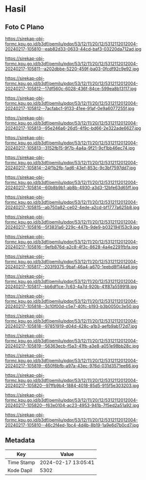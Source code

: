 # Hasil

## Foto C Plano

https://sirekap-obj-formc.kpu.go.id/b3df/pemilu/pdpr/53/12/11/20/12/5312112012004-20240217-105810--eab82d33-0633-44cd-baf3-03220da712ad.jpg

https://sirekap-obj-formc.kpu.go.id/b3df/pemilu/pdpr/53/12/11/20/12/5312112012004-20240217-105811--a202dbbe-5220-459f-ba03-0fcdf92c9e92.jpg

https://sirekap-obj-formc.kpu.go.id/b3df/pemilu/pdpr/53/12/11/20/12/5312112012004-20240217-105812--17df560c-6028-436f-84ce-599ea8b13117.jpg

https://sirekap-obj-formc.kpu.go.id/b3df/pemilu/pdpr/53/12/11/20/12/5312112012004-20240217-105812--7acfabc1-9133-41ee-91af-0e9a6077255f.jpg

https://sirekap-obj-formc.kpu.go.id/b3df/pemilu/pdpr/53/12/11/20/12/5312112012004-20240217-105813--95e246a6-26d5-4f9c-bd66-2e322ade6627.jpg

https://sirekap-obj-formc.kpu.go.id/b3df/pemilu/pdpr/53/12/11/20/12/5312112012004-20240217-105813--3152fb15-9f7b-4a4a-9f21-9cf1bb46ec74.jpg

https://sirekap-obj-formc.kpu.go.id/b3df/pemilu/pdpr/53/12/11/20/12/5312112012004-20240217-105814--24f1b2fb-1ad6-43ef-853c-9c3bf7597dd7.jpg

https://sirekap-obj-formc.kpu.go.id/b3df/pemilu/pdpr/53/12/11/20/12/5312112012004-20240217-105814--60b8b9b1-ab8b-4930-a3d3-12bfe63d65ff.jpg

https://sirekap-obj-formc.kpu.go.id/b3df/pemilu/pdpr/53/12/11/20/12/5312112012004-20240217-105815--ab750a82-ce02-4ede-a2cd-bf1777a625b8.jpg

https://sirekap-obj-formc.kpu.go.id/b3df/pemilu/pdpr/53/12/11/20/12/5312112012004-20240217-105816--5f3831a6-229c-447b-9de9-b032194153c9.jpg

https://sirekap-obj-formc.kpu.go.id/b3df/pemilu/pdpr/53/12/11/20/12/5312112012004-20240217-105816--9efb876d-a2c8-4f3c-8628-4a4e2291fbfa.jpg

https://sirekap-obj-formc.kpu.go.id/b3df/pemilu/pdpr/53/12/11/20/12/5312112012004-20240217-105817--203f9375-9baf-46a4-a670-1eebd8f144a6.jpg

https://sirekap-obj-formc.kpu.go.id/b3df/pemilu/pdpr/53/12/11/20/12/5312112012004-20240217-105817--bb6df1ce-7c63-4a7d-920b-41f87a559918.jpg

https://sirekap-obj-formc.kpu.go.id/b3df/pemilu/pdpr/53/12/11/20/12/5312112012004-20240217-105818--3c10f00d-c5e7-40fc-b193-b3b0050c3e50.jpg

https://sirekap-obj-formc.kpu.go.id/b3df/pemilu/pdpr/53/12/11/20/12/5312112012004-20240217-105818--97851919-d04d-428c-a1b3-aefb9ab172d7.jpg

https://sirekap-obj-formc.kpu.go.id/b3df/pemilu/pdpr/53/12/11/20/12/5312112012004-20240217-105819--56363ecb-f5a3-41fb-a3e8-a051e98bb28c.jpg

https://sirekap-obj-formc.kpu.go.id/b3df/pemilu/pdpr/53/12/11/20/12/5312112012004-20240217-105819--650f6bfb-a97a-43ec-976d-031d3571ee66.jpg

https://sirekap-obj-formc.kpu.go.id/b3df/pemilu/pdpr/53/12/11/20/12/5312112012004-20240217-105820--97ffb9b4-1884-4018-85d5-915f5e303203.jpg

https://sirekap-obj-formc.kpu.go.id/b3df/pemilu/pdpr/53/12/11/20/12/5312112012004-20240217-105820--f63e0104-ac23-4953-941b-7f5ed2a51a92.jpg

https://sirekap-obj-formc.kpu.go.id/b3df/pemilu/pdpr/53/12/11/20/12/5312112012004-20240217-105810--46c2f4ed-1bc4-4d4b-8b19-1a9e6d7b0cd7.jpg


## Metadata

| Key        | Value               |
| ---------- | ------------------- |
| Time Stamp | 2024-02-17 13:05:41 |
| Kode Dapil | 5302                |



